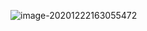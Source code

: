 ![image-20201222163055472](https://gitee.com/llillz/images/raw/master/image-20201222163055472.png)



